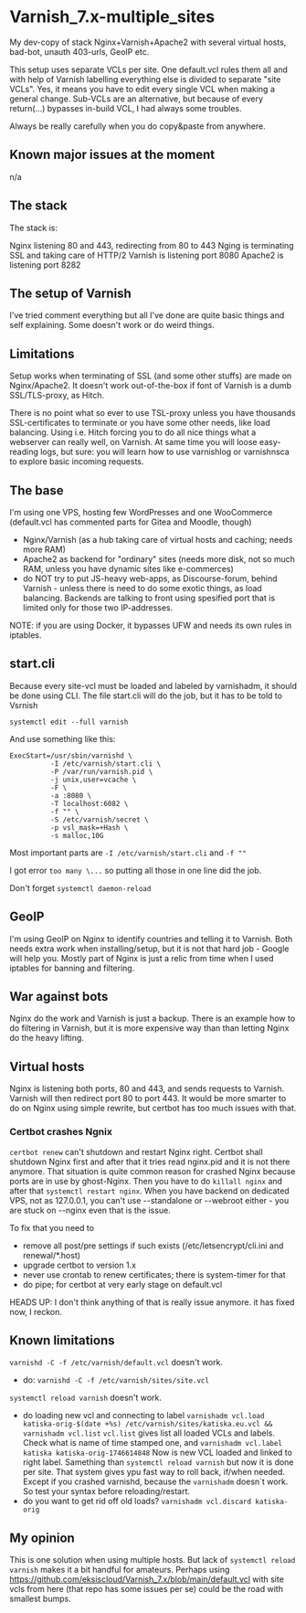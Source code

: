 # Varnish_7.x-multiple_sites

My dev-copy of stack Nginx+Varnish+Apache2 with several virtual hosts, bad-bot, unauth 403-urls, GeoIP etc.

This setup uses separate VCLs per site. One default.vcl rules them all and with help of Varnish labelling everything else is divided to separate "site VCLs". Yes, it means you have to edit every single VCL when making a general change. Sub-VCLs are an alternative, but because of every return(...) bypasses in-build VCL, I had always some troubles.

Always be really carefully when you do copy&paste from anywhere.

## Known major issues at the moment

n/a

## The stack

The stack is:

Nginx listening 80 and 443, redirecting from 80 to 443
Nging is terminating SSL and taking care of HTTP/2
Varnish is listening port 8080
Apache2 is listening port 8282

## The setup of Varnish

I've tried comment everything but all I've done are quite basic things and self explaining. Some doesn't work or do weird things.

## Limitations

Setup works when terminating of SSL (and some other stuffs) are made on Nginx/Apache2. 
It doesn't work out-of-the-box if font of Varnish is a dumb SSL/TLS-proxy, as Hitch.

There is no point what so ever to use TSL-proxy unless you have thousands SSL-certificates to terminate or
you have some other needs, like load balancing. Using i.e. Hitch forcing you to do all nice things what
a webserver can really well, on Varnish. At same time you will loose easy-reading logs, but sure: you will 
learn how to use varnishlog or varnishnsca to explore basic incoming requests.

## The base

I'm using one VPS, hosting few WordPresses and one WooCommerce (default.vcl has commented parts for Gitea and Moodle, though)
* Nginx/Varnish (as a hub taking care of virtual hosts and caching; needs more RAM)
* Apache2 as backend for "ordinary" sites (needs more disk, not so much RAM, unless you have dynamic sites like e-commerces)
* do NOT try to put JS-heavy web-apps, as Discourse-forum, behind Varnish - unless there is need to do some exotic things, as load balancing.
Backends are talking to front using spesified port that is limited only for those two IP-addresses.

NOTE: if you are using Docker, it bypasses UFW and needs its own rules in iptables.

## start.cli

Because every site-vcl must be loaded and labeled by varnishadm, it should be done using CLI. The file start.cli will do the job, but it has to be told to Vsrnish

`systemctl edit --full varnish`

And use something like this:

```
ExecStart=/usr/sbin/varnishd \
          -I /etc/varnish/start.cli \
          -P /var/run/varnish.pid \
          -j unix,user=vcache \
          -F \
          -a :8080 \
          -T localhost:6082 \
          -f "" \
          -S /etc/varnish/secret \ 
          -p vsl_mask=+Hash \
          -s malloc,10G
```
Most important parts are `-I /etc/varnish/start.cli` and `-f ""`

I got error `too many \...` so putting all those in one line did the job.

Don't forget `systemctl daemon-reload`

## GeoIP

I'm using GeoIP on Nginx to identify countries and telling it to Varnish. Both needs extra work when installing/setup, but it is not that hard
job - Google will help you. Mostly part of Nginx is just a relic from time when I used iptables for banning and filtering.

## War against bots

Nginx do the work and Varnish is just a backup. There is an example how to do filtering in Varnish, but it is more expensive way than than letting Nginx do the heavy lifting.

## Virtual hosts

Nginx is listening both ports, 80 and 443, and sends requests to Varnish. Varnish will then redirect port 80 to port 443. 
It would be more smarter to do on Nginx using simple rewrite, but certbot has too much issues with that.

### Certbot crashes Ngnix
`certbot renew` can't shutdown and restart Nginx right. Certbot shall shutdown Nginx first and 
after that it tries read nginx.pid and it is not there anymore. That situation is quite common reason for crashed
Nginx because ports are in use by ghost-Nginx. Then you have to do `killall nginx` and after that
`systemctl restart nginx`. When you have backend on dedicated VPS, not as 127.0.0.1, you can't use
--standalone or --webroot either - you are stuck on --nginx even that is the issue.

To fix that you need to
* remove all post/pre settings if such exists (/etc/letsencrypt/cli.ini and renewal/*.host)
* upgrade certbot to version 1.x
* never use crontab to renew certificates; there is system-timer for that
* do pipe; for certbot at very early stage on default.vcl

HEADS UP: I don't think anything of that is really issue anymore. it has fixed now, I reckon.

## Known limitations

`varnishd -C -f /etc/varnish/default.vcl` doesn't work.
* do: `varnishd -C -f /etc/varnish/sites/site.vcl`

`systemctl reload varnish` doesn't work.
* do loading new vcl and connecting to label
`varnishadm vcl.load katiska-orig-$(date +%s) /etc/varnish/sites/katiska.eu.vcl && varnishadm vcl.list`
`vcl.list` gives list all loaded VCLs and labels. Check what is name of time stamped one, and
`varnishadm vcl.label katiska katiska-orig-1746614848`
Now is new VCL loaded and linked to right label. Samething than `systemctl reload varnish` but now it is done per site. That system gives ypu fast way to roll back, if/when needed. Except if you crashed varnishd, because the `varnishadm` doesn`t work. So test your syntax before reloading/restart.
* do you want to get rid off old loads? `varnishadm vcl.discard katiska-orig`

## My opinion

This is one solution when using multiple hosts. But lack of `systemctl reload varnish` makes it a bit handful for amateurs. Perhaps using https://github.com/eksiscloud/Varnish_7.x/blob/main/default.vcl with site vcls from here (that repo has some issues per se) could be the road with smallest bumps.

